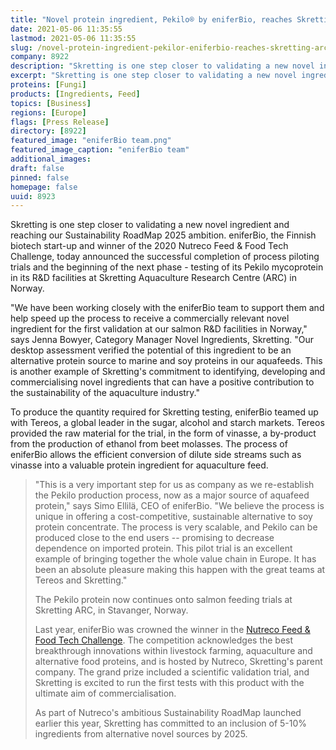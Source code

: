 ```yaml
---
title: "Novel protein ingredient, Pekilo® by eniferBio, reaches Skretting ARC"
date: 2021-05-06 11:35:55
lastmod: 2021-05-06 11:35:55
slug: /novel-protein-ingredient-pekilor-eniferbio-reaches-skretting-arc
company: 8922
description: "Skretting is one step closer to validating a new novel ingredient and reaching our Sustainability RoadMap 2025 ambition. eniferBio, the Finnish biotech start-up and winner of the 2020 Nutreco Feed & Food Tech Challenge, today announced the successful completion of process piloting trials and the beginning of the next phase."
excerpt: "Skretting is one step closer to validating a new novel ingredient and reaching our Sustainability RoadMap 2025 ambition. eniferBio, the Finnish biotech start-up and winner of the 2020 Nutreco Feed & Food Tech Challenge, today announced the successful completion of process piloting trials and the beginning of the next phase."
proteins: [Fungi]
products: [Ingredients, Feed]
topics: [Business]
regions: [Europe]
flags: [Press Release]
directory: [8922]
featured_image: "eniferBio team.png"
featured_image_caption: "eniferBio team"
additional_images:
draft: false
pinned: false
homepage: false
uuid: 8923
---
```

Skretting is one step closer to validating a new novel ingredient and
reaching our Sustainability RoadMap 2025 ambition. eniferBio, the
Finnish biotech start-up and winner of the 2020 Nutreco Feed & Food Tech
Challenge, today announced the successful completion of process piloting
trials and the beginning of the next phase - testing of its Pekilo
mycoprotein in its R&D facilities at Skretting Aquaculture Research
Centre (ARC) in Norway.

"We have been working closely with the eniferBio team to support them
and help speed up the process to receive a commercially relevant novel
ingredient for the first validation at our salmon R&D facilities in
Norway," says Jenna Bowyer, Category Manager Novel Ingredients,
Skretting. "Our desktop assessment verified the potential of this
ingredient to be an alternative protein source to marine and soy
proteins in our aquafeeds. This is another example of Skretting's
commitment to identifying, developing and commercialising novel
ingredients that can have a positive contribution to the sustainability
of the aquaculture industry."

To produce the quantity required for Skretting testing, eniferBio teamed
up with Tereos, a global leader in the sugar, alcohol and starch
markets. Tereos provided the raw material for the trial, in the form of
vinasse, a by-product from the production of ethanol from beet molasses.
The process of eniferBio allows the efficient conversion of dilute side
streams such as vinasse into a valuable protein ingredient for
aquaculture feed.

> "This is a very important step for us as company as we re-establish
> the Pekilo production process, now as a major source of aquafeed
> protein," says Simo Ellilä, CEO of eniferBio. "We believe the process
> is unique in offering a cost-competitive, sustainable alternative to
> soy protein concentrate. The process is very scalable, and Pekilo can
> be produced close to the end users -- promising to decrease dependence
> on imported protein. This pilot trial is an excellent example of
> bringing together the whole value chain in Europe. It has been an
> absolute pleasure making this happen with the great teams at Tereos
> and Skretting."
>
> The Pekilo protein now continues onto salmon feeding trials at
> Skretting ARC, in Stavanger, Norway.
>
> Last year, eniferBio was crowned the winner in the [Nutreco Feed &
> Food Tech
> Challenge](https://www.nutreco.com/en/innovation-and-investments/competition-nftc/).
> The competition acknowledges the best breakthrough innovations within
> livestock farming, aquaculture and alternative food proteins, and is
> hosted by Nutreco, Skretting's parent company. The grand prize
> included a scientific validation trial, and Skretting is excited to
> run the first tests with this product with the ultimate aim of
> commercialisation.
>
> As part of Nutreco's ambitious Sustainability RoadMap launched earlier
> this year, Skretting has committed to an inclusion of 5-10%
> ingredients from alternative novel sources by 2025.
